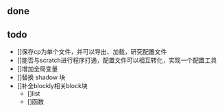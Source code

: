 ## done

## todo
- []保存cp为单个文件，并可以导出、加载，研究配置文件
- []能否与scratch进行程序打通，配置文件可以相互转化，实现一个配置工具
- []增加全局变量
- []替换 shadow 块
- []补全blockly相关block块
    - []list
    - []函数